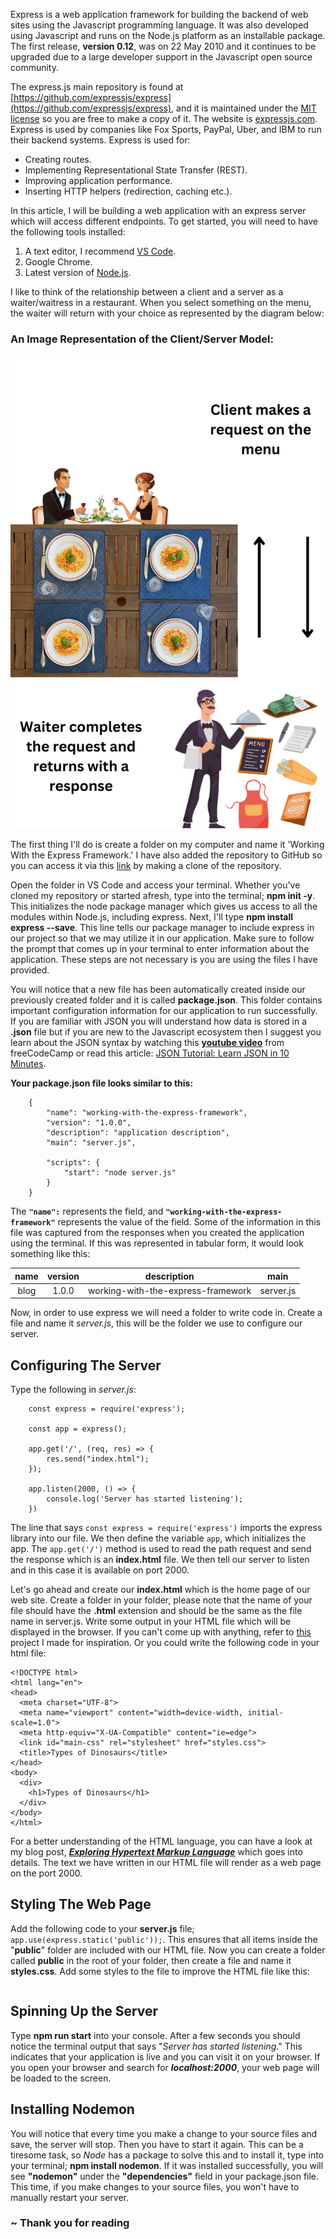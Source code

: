 Express is a web application framework for building the backend of web sites using the Javascript programming language. It was also developed using Javascript and runs on the Node.js platform as an installable package. The first release, **version 0.12**, was on 22 May 2010 and it continues to be upgraded due to a large developer support in the Javascript open source community.

The express.js main repository is found at [https://github.com/expressjs/express](https://github.com/expressjs/express), and it is maintained under the [MIT license](https://en.wikipedia.org/wiki/MIT_License) so you are free to make a copy of it. The website is [expressjs.com](https://expressjs.com/). Express is used by companies like Fox Sports, PayPal, Uber, and IBM to run their backend systems. Express is used for:

-    Creating routes.
-    Implementing Representational State Transfer (REST).
-    Improving application performance.
-    Inserting HTTP helpers (redirection, caching etc.).

In this article, I will be building a web application with an express server which will access different endpoints. To get started, you will need to have the following tools installed:

1.    A text editor, I recommend [VS Code](https://code.visualstudio.com/).
2.    Google Chrome.
3.    Latest version of [Node.js](https://nodejs.org/).

I like to think of the relationship between a client and a server as a waiter/waitress in a restaurant. When you select something on the menu, the waiter will return with your choice as represented by the diagram below:

### An Image Representation of the Client/Server Model:
![An image representation of the client/server model](https://github.com/tawanda-profuse/Working-With-the-Express-Framework/blob/master/public/pictures/client-request.png?raw=true)

The first thing I'll do is create a folder on my computer and name it 'Working With the Express Framework.' I have also added the repository to GitHub so you can access it via this [link](https://github.com/tawanda-profuse/Working-With-the-Express-Framework) by making a clone of the repository.

Open the folder in VS Code and access your terminal. Whether you've cloned my repository or started afresh, type into the terminal; **npm init -y**. This initializes the node package manager which gives us access to all the modules within Node.js, including express. Next, I'll type **npm install express --save**. This line tells our package manager to include express in our project so that we may utilize it in our application. Make sure to follow the prompt that comes up in your terminal to enter information about the application. These steps are not necessary is you are using the files I have provided.

You will notice that a new file has been automatically created inside our previously created folder and it is called **package.json**. This folder contains important configuration information for our application to run successfully. If you are familiar with JSON you will understand how data is stored in a **.json** file but if you are new to the Javascript ecosystem then I suggest you learn about the JSON syntax by watching this [**youtube video**](https://www.youtube.com/watch?v=GpOO5iKzOmY) from freeCodeCamp or read this article: [JSON Tutorial: Learn JSON in 10 Minutes](https://beginnersbook.com/2015/04/json-tutorial/).

**Your package.json file looks similar to this:**
```
    {
        "name": "working-with-the-express-framework",
        "version": "1.0.0",
        "description": "application description",
        "main": "server.js",

        "scripts": {
            "start": "node server.js"
        }
    }
```

The **`"name":`** represents the field, and **`"working-with-the-express-framework"`** represents the value of the field. Some of the information in this file was captured from the responses when you created the application using the terminal. If this was represented in tabular form, it would look something like this:

| name | version | description | main |
|:---:| :---: | :---: | :---: |
| blog | 1.0.0 | working-with-the-express-framework | server.js |

Now, in order to use express we will need a folder to write code in. Create a file and name it *server.js*, this will be the folder we use to configure our server.

## Configuring The Server

Type the following in *server.js*:

```
    const express = require('express');

    const app = express();

    app.get('/', (req, res) => {
        res.send("index.html");
    });

    app.listen(2000, () => {
        console.log('Server has started listening');
    })
```

The line that says `const express = require('express')` imports the express library into our file. We then define the variable `app`, which initializes the app. The `app.get('/')` method is used to read the path request and send the response which is an **index.html** file. We then tell our server to listen and in this case it is available on port 2000.

Let's go ahead and create our **index.html** which is the home page of our web site. Create a folder in your folder, please note that the name of your file should have the **.html** extension and should be the same as the file name in server.js. Write some output in your HTML file which will be displayed in the browser. If you can't come up with anything, refer to [this]() project I made for inspiration. Or you could write the following code in your html file:

```
<!DOCTYPE html>
<html lang="en">
<head>
  <meta charset="UTF-8">
  <meta name="viewport" content="width=device-width, initial-scale=1.0">
  <meta http-equiv="X-UA-Compatible" content="ie=edge">
  <link id="main-css" rel="stylesheet" href="styles.css">
  <title>Types of Dinosaurs</title>
</head>
<body>
  <div>
    <h1>Types of Dinosaurs</h1>
  </div>
</body>
</html>
```

For a better understanding of the HTML language, you can have a look at my blog post, [***Exploring Hypertext Markup Language***](https://github.com/tawanda-profuse/Exploring-Hypertext-Markup-Language--HTML-) which goes into details. The text we have written in our HTML file will render as a web page on the port 2000.

## Styling The Web Page

Add the following code to your **server.js** file; `app.use(express.static('public'));`. This ensures that all items inside the "**public**" folder are included with our HTML file. Now you can create a folder called **public** in the root of your folder, then create a file and name it **styles.css**. Add some styles to the file to improve the HTML file like this:

```

```

## Spinning Up the Server

Type **npm run start** into your console. After a few seconds you should notice the terminal output that says "*Server has started listening*." This indicates that your application is live and you can visit it on your browser. If you open your browser and search for ***localhost:2000***, your web page will be loaded to the screen.

## Installing Nodemon

You will notice that every time you make a change to your source files and save, the server will stop. Then you have to start it again. This can be a tiresome task, so *Node* has a package to solve this and to install it, type into your terminal; **npm install nodemon**. If it was installed successfully, you will see **"nodemon"** under the **"dependencies"** field in your package.json file. This time, if you make changes to your source files, you won't have to manually restart your server. 

### ~ Thank you for reading